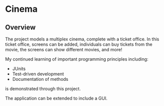 # Cinema

## Overview

The project models a multiplex cinema, complete with a ticket office. In this ticket office, screens can be added, individuals can buy tickets from the movie, the screens can show different movies, and more!

My continued learning of important programming principles including:

- JUnits
- Test-driven development
- Documentation of methods

is demonstrated through this project.

The application can be extended to include a GUI. 

